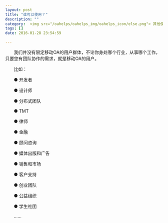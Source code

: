 ```yaml
---
layout: post
title: "谁可以使用？"
description: ""
category:  <img src="/oahelps/oahelps_img/oahelps_icon/else.png"> 其他使用攻略
tags: []
date: 2016-01-28 23:54:59

---
```

&#160; &#160; &#160; &#160;我们并没有限定移动OA的用户群体，不论你身处哪个行业，从事哪个工作，只要您有团队协作的需求，就是移动OA的用户。

&#160; &#160; &#160; &#160;比如：

&#160; &#160; &#160; &#160;● 开发者

&#160; &#160; &#160; &#160;● 设计师

&#160; &#160; &#160; &#160;● 分布式团队

&#160; &#160; &#160; &#160;● TMT

&#160; &#160; &#160; &#160;● 律师

&#160; &#160; &#160; &#160;● 金融

&#160; &#160; &#160; &#160;● 顾问咨询

&#160; &#160; &#160; &#160;● 媒体出版和广告

&#160; &#160; &#160; &#160;● 销售和市场

&#160; &#160; &#160; &#160;● 客户支持

&#160; &#160; &#160; &#160;● 创业团队

&#160; &#160; &#160; &#160;● 公益组织

&#160; &#160; &#160; &#160;● 学生社团

&#160; &#160; &#160; &#160;……
